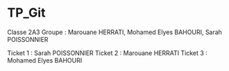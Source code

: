 # TP_Git
Classe 2A3
Groupe : Marouane HERRATI, Mohamed Elyes BAHOURI, Sarah POISSONNIER

Ticket 1 : Sarah POISSONNIER
Ticket 2 : Marouane HERRATI
Ticket 3 : Mohamed Elyes BAHOURI